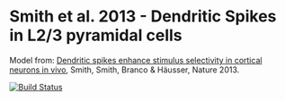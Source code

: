 # Smith et al. 2013 - Dendritic Spikes in L2/3 pyramidal cells

Model from: [Dendritic spikes enhance stimulus selectivity in cortical neurons in vivo](http://www.nature.com/nature/journal/v503/n7474/full/nature12600.html), Smith, Smith, Branco & Häusser, Nature 2013.

[![Build Status](https://travis-ci.org/OpenSourceBrain/SmithEtAl2013-L23DendriticSpikes.svg)](https://travis-ci.org/OpenSourceBrain/SmithEtAl2013-L23DendriticSpikes)


